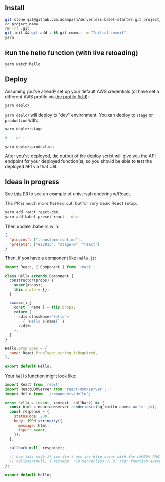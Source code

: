 ## Install

```bash
git clone git@github.com:adampash/serverless-babel-starter.git project_name
cd project_name
rm -rf .git
git init && git add . && git commit -m "Initial commit"
yarn
```

## Run the hello function (with live reloading)

```bash
yarn watch:hello
```

## Deploy

Assuming you've already set up your default AWS credentials (or have set a different AWS profile via [the profile field](serverless.yml#L25)):

```bash
yarn deploy
```

`yarn deploy` will deploy to "dev" environment. You can deploy to `stage` or `production`
with:

```bash
yarn deploy:stage

# -- or --

yarn deploy:production
```

After you've deployed, the output of the deploy script will give you the API endpoint for your deployed function(s),
so you should be able to test the deployed API via that URL.

## Ideas in progress

See [this PR](https://github.com/postlight/serverless-babel-starter/pull/1) to see an example of
universal rendering w/React.

The PR is much more fleshed out, but for very basic React setup:

```bash
yarn add react react-dom
yarn add babel-preset-react --dev
```

Then update .babelrc with:

```json
{
  "plugins": ["transform-runtime"],
  "presets": ["es2015", "stage-0", "react"]
}
```

Then, if you have a component like `Hello.js`:

```javascript
import React, { Component } from 'react';

class Hello extends Component {
  constructor(props) {
    super(props);
    this.state = {};
  }

  render() {
    const { name } = this.props;
    return (
      <div className="Hello">
        { `Hello ${name}` }
      </div>
    );
  }
}

Hello.propTypes = {
  name: React.PropTypes.string.isRequired,
};

export default Hello;
```

Your `hello` function might look like:

```javascript
import React from 'react';
import ReactDOMServer from 'react-dom/server';
import Hello from './components/Hello';

const hello = (event, context, callback) => {
  const html = ReactDOMServer.renderToString(<Hello name="World" />);
  const response = {
    statusCode: 200,
    body: JSON.stringify({
      message: html,
      input: event,
    }),
  };

  callback(null, response);

  // Use this code if you don't use the http event with the LAMBDA-PROXY integration
  // callback(null, { message: 'Go Serverless v1.0! Your function executed successfully!', event });
};

export default hello;
```
